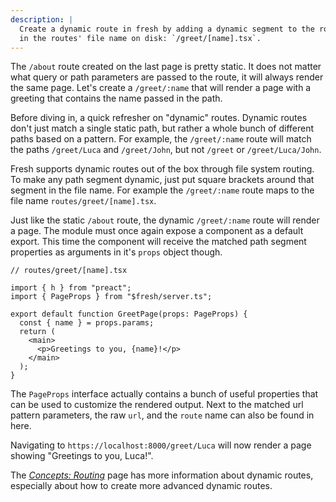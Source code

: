 ```yaml
---
description: |
  Create a dynamic route in fresh by adding a dynamic segment to the route name
  in the routes' file name on disk: `/greet/[name].tsx`.
---
```


The `/about` route created on the last page is pretty static. It does not matter
what query or path parameters are passed to the route, it will always render the
same page. Let's create a `/greet/:name` that will render a page with a greeting
that contains the name passed in the path.

Before diving in, a quick refresher on "dynamic" routes. Dynamic routes don't
just match a single static path, but rather a whole bunch of different paths
based on a pattern. For example, the `/greet/:name` route will match the paths
`/greet/Luca` and `/greet/John`, but not `/greet` or `/greet/Luca/John`.

Fresh supports dynamic routes out of the box through file system routing. To
make any path segment dynamic, just put square brackets around that segment in
the file name. For example the `/greet/:name` route maps to the file name
`routes/greet/[name].tsx`.

Just like the static `/about` route, the dynamic `/greet/:name` route will
render a page. The module must once again expose a component as a default
export. This time the component will receive the matched path segment properties
as arguments in it's `props` object though.

```tsx
// routes/greet/[name].tsx

import { h } from "preact";
import { PageProps } from "$fresh/server.ts";

export default function GreetPage(props: PageProps) {
  const { name } = props.params;
  return (
    <main>
      <p>Greetings to you, {name}!</p>
    </main>
  );
}
```

The `PageProps` interface actually contains a bunch of useful properties that
can be used to customize the rendered output. Next to the matched url pattern
parameters, the raw `url`, and the `route` name can also be found in here.

Navigating to `https://localhost:8000/greet/Luca` will now render a page showing
"Greetings to you, Luca!".

The [_Concepts: Routing_][concepts-routing] page has more information about
dynamic routes, especially about how to create more advanced dynamic routes.

[concepts-routing]: /docs/concepts/routing
